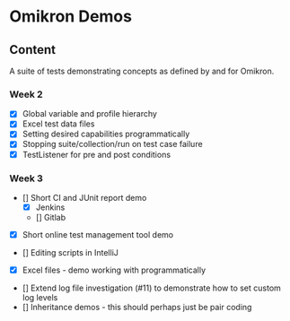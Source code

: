 # Omikron Demos

## Content
A suite of tests demonstrating concepts as defined by and for Omikron.

### Week 2

- [x] Global variable and profile hierarchy
- [x] Excel test data files
- [x] Setting desired capabilities programmatically
- [x] Stopping suite/collection/run on test case failure
- [x] TestListener for pre and post conditions

### Week 3

- [] Short CI and JUnit report demo
	- [x] Jenkins
	- [] Gitlab
- [x] Short online test management tool demo
- [] Editing scripts in IntelliJ
- [x] Excel files - demo working with programmatically
- [] Extend log file investigation (#11) to demonstrate how to set custom log levels
- [] Inheritance demos - this should perhaps just be pair coding
 

